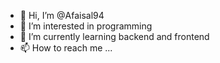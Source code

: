 - 👋 Hi, I’m @Afaisal94
- 👀 I’m interested in programming
- 🌱 I’m currently learning backend and frontend
- 📫 How to reach me ...

<!---
Afaisal94/Afaisal94 is a ✨ special ✨ repository because its `README.md` (this file) appears on your GitHub profile.
You can click the Preview link to take a look at your changes.
--->
